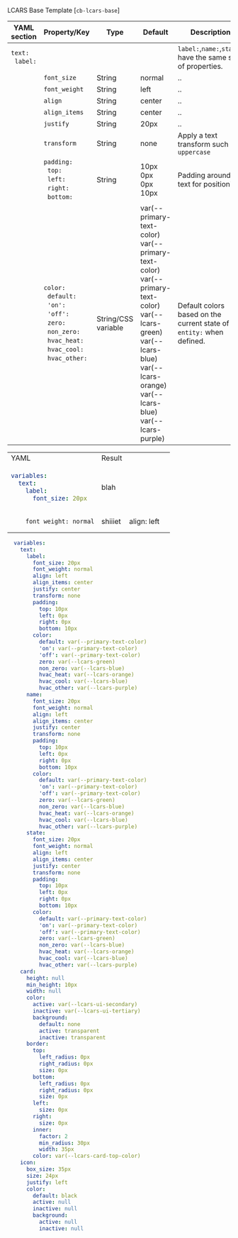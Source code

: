 LCARS Base Template [`cb-lcars-base`]




| YAML section | Property/Key | Type | Default     | Description |
|--------------|--------------|------|-------------|-------------|
| `text:`<br>&nbsp;&nbsp;`label:` | | |  | `label:`,`name:`,`state:` have the same set of properties.
| | `font_size` | String | normal  | .. |
| | `font_weight` | String | left  | .. |
| | `align` | String | center  | .. |
| | `align_items` | String | center  | .. |
| | `justify` | String | 20px  | .. |
| | `transform` | String | none  | Apply a text transform such as `uppercase` |
| | `padding:`<br>&nbsp;&nbsp;`top:`<br>&nbsp;&nbsp;`left:`<br>&nbsp;&nbsp;`right:`<br>&nbsp;&nbsp;`bottom:` | String | 10px<br>0px<br>0px<br>10px  | Padding around text for positioning. |
| | `color:`<br>&nbsp;&nbsp;`default:`<br>&nbsp;&nbsp;`'on':`<br>&nbsp;&nbsp;`'off':`<br>&nbsp;&nbsp;`zero:`<br>&nbsp;&nbsp;`non_zero:`<br>&nbsp;&nbsp;`hvac_heat:`<br>&nbsp;&nbsp;`hvac_cool:`<br>&nbsp;&nbsp;`hvac_other:` | String/CSS variable | var(--primary-text-color)<br>var(--primary-text-color)<br>var(--primary-text-color)<br>var(--lcars-green)<br>var(--lcars-blue)<br>var(--lcars-orange)<br>var(--lcars-blue)<br>var(--lcars-purple)<br>  | Default colors based on the current state of the `entity:` when defined. |







<table>
<tr>
<td> YAML </td> <td> Result </td>
</tr>
<tr>
<td>

```yaml
variables:
  text:
    label:
      font_size: 20px
```
</td>
<td>
blah
</td>
</tr>

<tr>
<td>
       

        font_weight: normal

</td>     
<td>
shiiiet
</td>
<td>
        align: left
<td>

</td>
</table>



```yaml
  variables:
    text:
      label:
        font_size: 20px
        font_weight: normal
        align: left
        align_items: center
        justify: center
        transform: none
        padding:
          top: 10px
          left: 0px
          right: 0px
          bottom: 10px
        color:
          default: var(--primary-text-color)
          'on': var(--primary-text-color)
          'off': var(--primary-text-color)
          zero: var(--lcars-green)
          non_zero: var(--lcars-blue)
          hvac_heat: var(--lcars-orange)
          hvac_cool: var(--lcars-blue)
          hvac_other: var(--lcars-purple)
      name:
        font_size: 20px
        font_weight: normal
        align: left
        align_items: center
        justify: center
        transform: none
        padding:
          top: 10px
          left: 0px
          right: 0px
          bottom: 10px
        color:
          default: var(--primary-text-color)
          'on': var(--primary-text-color)
          'off': var(--primary-text-color)
          zero: var(--lcars-green)
          non_zero: var(--lcars-blue)
          hvac_heat: var(--lcars-orange)
          hvac_cool: var(--lcars-blue)
          hvac_other: var(--lcars-purple)
      state:
        font_size: 20px
        font_weight: normal
        align: left
        align_items: center
        justify: center
        transform: none
        padding:
          top: 10px
          left: 0px
          right: 0px
          bottom: 10px
        color:
          default: var(--primary-text-color)
          'on': var(--primary-text-color)
          'off': var(--primary-text-color)
          zero: var(--lcars-green)
          non_zero: var(--lcars-blue)
          hvac_heat: var(--lcars-orange)
          hvac_cool: var(--lcars-blue)
          hvac_other: var(--lcars-purple)
    card:
      height: null
      min_height: 10px
      width: null
      color:
        active: var(--lcars-ui-secondary)
        inactive: var(--lcars-ui-tertiary)
        background:
          default: none
          active: transparent
          inactive: transparent
      border:
        top:
          left_radius: 0px
          right_radius: 0px
          size: 0px
        bottom:
          left_radius: 0px
          right_radius: 0px
          size: 0px
        left:
          size: 0px
        right:
          size: 0px
        inner:
          factor: 2
          min_radius: 30px
          width: 35px
        color: var(--lcars-card-top-color)
    icon:
      box_size: 35px
      size: 24px
      justify: left
      color:
        default: black
        active: null
        inactive: null
        background:
          active: null
          inactive: null
```